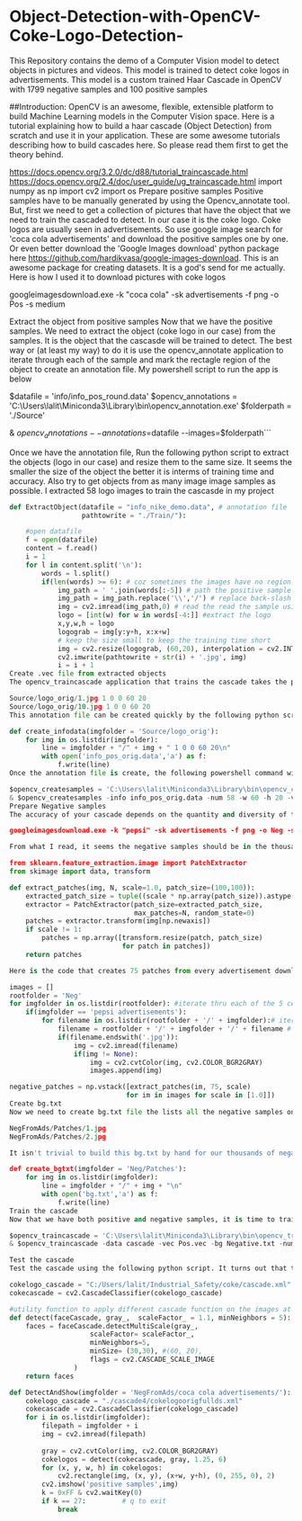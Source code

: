 # Object-Detection-with-OpenCV-Coke-Logo-Detection-
This Repository contains the demo of a Computer Vision model to detect objects in pictures and videos. This model is trained to detect coke logos in advertisements. This model is a custom trained Haar Cascade in OpenCV with 1799 negative samples and 100 positive samples

##Introduction:
OpenCV is an awesome, flexible, extensible platform to build Machine Learning models in the Computer Vision space. Here is a tutorial explaining how to build a haar cascade (Object Detection) from scratch and use it in your application.
These are some awesome tutorials describing how to build cascades here. So please read them first to get the theory behind.

https://docs.opencv.org/3.2.0/dc/d88/tutorial_traincascade.html
https://docs.opencv.org/2.4/doc/user_guide/ug_traincascade.html
import numpy as np
import cv2 
import os
Prepare positive samples
Positive samples have to be manually generated by using the Opencv_annotate tool. But, first we need to get a collection of pictures that have the object that we need to train the cascaded to detect. In our case it is the coke logo. Coke logos are usually seen in advertisements. So use google image search for 'coca cola advertisements' and download the positive samples one by one. Or even better download the 'Google Images download' python package here https://github.com/hardikvasa/google-images-download. This is an awesome package for creating datasets. It is a god's send for me actually. Here is how I used it to download pictures with coke logos

googleimagesdownload.exe -k "coca cola" -sk advertisements -f png -o Pos -s medium

Extract the object from positive samples
Now that we have the positive samples. We need to extract the object (coke logo in our case) from the samples. It is the object that the cascasde will be trained to detect. The best way or (at least my way) to do it is use the opencv_annotate application to iterate through each of the sample and mark the rectagle region of the object to create an annotation file. My powershell script to run the app is below

$datafile = 'info/info_pos_round.data' 
$opencv_annotations = 'C:\Users\lalit\Miniconda3\Library\bin\opencv_annotation.exe'
$folderpath = './Source'

& $opencv_annotations --annotations=$datafile --images=$folderpath```

Once we have the annotation file, Run the following python script to extract the objects (logo in our case) and resize them to the same size. It seems the smaller the size of the object the better it is interms of training time and accuracy. Also try to get objects from as many image image samples as possible. I extracted 58 logo images to train the cascasde in my project



```python
def ExtractObject(datafile = "info_nike_demo.data", # annotation file
                  pathtowrite = "./Train/"):

    #open datafile
    f = open(datafile)
    content = f.read()
    i = 1
    for l in content.split('\n'):
        words = l.split()
        if(len(words) >= 6): # coz sometimes the images have no region. 
            img_path = ' '.join(words[:-5]) # path the positive sample file
            img_path = img_path.replace('\\','/') # replace back-slash if you are window user
            img = cv2.imread(img_path,0) # read the read the sample using OpenCV
            logo = [int(w) for w in words[-4:]] #extract the logo
            x,y,w,h = logo
            logograb = img[y:y+h, x:x+w]
            # keep the size small to keep the training time short
            img = cv2.resize(logograb, (60,20), interpolation = cv2.INTER_AREA)
            cv2.imwrite(pathtowrite + str(i) + '.jpg', img)
            i = i + 1
Create .vec file from extracted objects
The opencv_traincascade application that trains the cascade takes the positive images in the form of a .vec file. We can use the opencv_createsamples application to create the .vec file. But before that we need to build an another annotation file for the resized object (logo) samples. This is because the createsamples application takes this annotation file as an input to create the .vec file. Since the logo comprises the entirety of image files extracted in the step above the annotation file contents will look like like this

Source/logo_orig/1.jpg 1 0 0 60 20
Source/logo_orig/10.jpg 1 0 0 60 20
This annotation file can be created quickly by the following python script

def create_infodata(imgfolder = 'Source/logo_orig'):
    for img in os.listdir(imgfolder):
        line = imgfolder + "/" + img + " 1 0 0 60 20\n"
        with open('info_pos_orig.data','a') as f:
            f.write(line)
Once the annotation file is create, the following powershell command will create the .vec file from the positive samples

$opencv_createsamples = 'C:\Users\lalit\Miniconda3\Library\bin\opencv_createsamples.exe'
& $opencv_createsamples -info info_pos_orig.data -num 58 -w 60 -h 20 -vec pos_orig.vec -show
Prepare Negative samples
The accuracy of your cascade depends on the quantity and diversity of the negative samples. Good negative samples are those that are in the background of the image or video we are going to detect the object in. In our project, good negative files are advertisements from another soft drink similar to coke. So I ran the following script to download 100 pepsi advertisements from google image search. One important thing to do here is preview these negative images and delete those who have coke logos in them. Negative images shouldn't have any positive objects by accident.

googleimagesdownload.exe -k "pepsi" -sk advertisements -f png -o Neg -s medium

From what I read, it seems the negative samples should be in the thousands. So I used the Scikit-Learn's PatchExtractor module to create about 6000 or so patches of size 100 x 100 to act as negative samples to train the cascade

from sklearn.feature_extraction.image import PatchExtractor
from skimage import data, transform

def extract_patches(img, N, scale=1.0, patch_size=(100,100)):
    extracted_patch_size = tuple((scale * np.array(patch_size)).astype(int))
    extractor = PatchExtractor(patch_size=extracted_patch_size,
                               max_patches=N, random_state=0)
    patches = extractor.transform(img[np.newaxis])
    if scale != 1:
        patches = np.array([transform.resize(patch, patch_size)
                            for patch in patches])
    return patches

Here is the code that creates 75 patches from every advertisement downloaded above, resizes them to size 100 x 100

images = []
rootfolder = 'Neg'
for imgfolder in os.listdir(rootfolder): #iterate thru each of the 5 celeb folders
    if(imgfolder == 'pepsi advertisements'):
        for filename in os.listdir(rootfolder + '/' + imgfolder):# iterate thru each image in a celeb folder
            filename = rootfolder + '/' + imgfolder + '/' + filename # build the path to the image file
            if(filename.endswith('.jpg')):
                img = cv2.imread(filename)
                if(img != None):
                    img = cv2.cvtColor(img, cv2.COLOR_BGR2GRAY)
                    images.append(img)

negative_patches = np.vstack([extract_patches(im, 75, scale)
                             for im in images for scale in [1.0]])
Create bg.txt
Now we need to create bg.txt file the lists all the negative samples one per line. The content of the bg.txt look like this

NegFromAds/Patches/1.jpg
NegFromAds/Patches/2.jpg

It isn't trivial to build this bg.txt by hand for our thousands of negative samples. The following python script does the trick.

def create_bgtxt(imgfolder = 'Neg/Patches'):
    for img in os.listdir(imgfolder):
        line = imgfolder + "/" + img + "\n"
        with open('bg.txt','a') as f:
            f.write(line)
Train the cascade
Now that we have both positive and negative samples, it is time to train the cascade using the following script. For 6500 negative samples of size 100 x 100 and 58 positive samples of size 60 x 20, the cascade trained for about 30 minutes in my laptop.

$opencv_traincascade = 'C:\Users\lalit\Miniconda3\Library\bin\opencv_traincascade.exe'
& $opencv_traincascade -data cascade -vec Pos.vec -bg Negative.txt -numPos 11 -numNeg 12 -numStages 10 -w 20 -h 20

Test the cascade
Test the cascade using the following python script. It turns out that the parameters for the detectMultiScale is as important as the cascade itself to optimize the detection accuracy. To find the right balance between selectivity and sensitivity. Here is a very good explanation of the parameters of the detectMultiScale function https://stackoverflow.com/questions/20801015/recommended-values-for-opencv-detectmultiscale-parameters

cokelogo_cascade = "C:/Users/lalit/Industrial_Safety/coke/cascade.xml"
cokecascade = cv2.CascadeClassifier(cokelogo_cascade)

#utility function to apply different cascade function on the images at difference scaleFactor
def detect(faceCascade, gray_,  scaleFactor_ = 1.1, minNeighbors = 5):
    faces = faceCascade.detectMultiScale(gray_,
                    scaleFactor= scaleFactor_,
                    minNeighbors=5,
                    minSize= (30,30), #(60, 20),
                    flags = cv2.CASCADE_SCALE_IMAGE
                )
    return faces

def DetectAndShow(imgfolder = 'NegFromAds/coca cola advertisements/'):
    cokelogo_cascade = "./cascade4/cokelogoorigfullds.xml"
    cokecascade = cv2.CascadeClassifier(cokelogo_cascade)
    for i in os.listdir(imgfolder):
        filepath = imgfolder + i
        img = cv2.imread(filepath)
        
        gray = cv2.cvtColor(img, cv2.COLOR_BGR2GRAY)
        cokelogos = detect(cokecascade, gray, 1.25, 6)
        for (x, y, w, h) in cokelogos:
            cv2.rectangle(img, (x, y), (x+w, y+h), (0, 255, 0), 2)
        cv2.imshow('positive samples',img)
        k = 0xFF & cv2.waitKey(0)
        if k == 27:         # q to exit
            break
